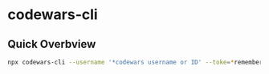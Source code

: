# codewars-cli

## Quick Overbview
```bash
npx codewars-cli --username '*codewars username or ID' --toke=*remember_user_token from codewars cookie'
```
